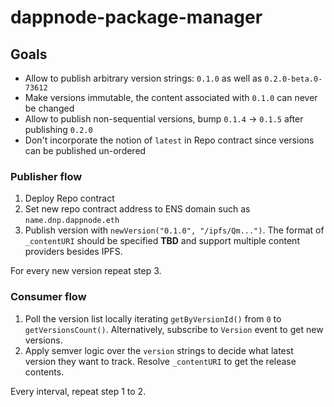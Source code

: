 # dappnode-package-manager

## Goals

- Allow to publish arbitrary version strings: `0.1.0` as well as `0.2.0-beta.0-73612`
- Make versions immutable, the content associated with `0.1.0` can never be changed
- Allow to publish non-sequential versions, bump `0.1.4` -> `0.1.5` after publishing `0.2.0`
- Don't incorporate the notion of `latest` in Repo contract since versions can be published un-ordered

### Publisher flow

1. Deploy Repo contract
2. Set new repo contract address to ENS domain such as `name.dnp.dappnode.eth`
3. Publish version with `newVersion("0.1.0", "/ipfs/Qm...")`. The format of `_contentURI` should be specified **TBD** and support multiple content providers besides IPFS.

For every new version repeat step 3.

### Consumer flow

1. Poll the version list locally iterating `getByVersionId()` from `0` to `getVersionsCount()`. Alternatively, subscribe to `Version` event to get new versions.
2. Apply semver logic over the `version` strings to decide what latest version they want to track. Resolve `_contentURI` to get the release contents.

Every interval, repeat step 1 to 2.
